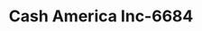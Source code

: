 ---
f_zip-code: 77429
f_state-code: TX
title: Cash America Inc-6684
f_phone: 281-255-2030
f_city-only: Cypress
f_address: 13819 Coushatta Ct Cypress
f_location-unique-id: '6684'
slug: cash-america-inc-6684
updated-on: '2024-05-30T13:46:58.046Z'
created-on: '2024-05-30T13:36:59.803Z'
published-on: '2024-05-30T13:54:32.469Z'
f_city-state: cms/city/cypress-tx.md
f_company: cms/company/cash-america-inc.md
f_state: cms/state/texas.md
layout: '[payday-loan].html'
tags: payday-loan
---